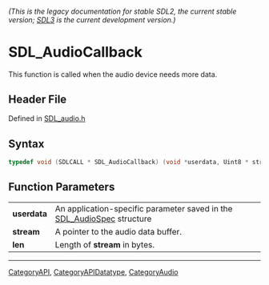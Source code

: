 ###### (This is the legacy documentation for stable SDL2, the current stable version; [SDL3](https://wiki.libsdl.org/SDL3/) is the current development version.)
# SDL_AudioCallback

This function is called when the audio device needs more data.

## Header File

Defined in [SDL_audio.h](https://github.com/libsdl-org/SDL/blob/SDL2/include/SDL_audio.h)

## Syntax

```c
typedef void (SDLCALL * SDL_AudioCallback) (void *userdata, Uint8 * stream, int len);
```

## Function Parameters

|                  |                                                                                         |
| ---------------- | --------------------------------------------------------------------------------------- |
| **userdata**     | An application-specific parameter saved in the [SDL_AudioSpec](SDL_AudioSpec) structure |
| **stream**       | A pointer to the audio data buffer.                                                     |
| **len**          | Length of **stream** in bytes.                                                          |

----
[CategoryAPI](CategoryAPI), [CategoryAPIDatatype](CategoryAPIDatatype), [CategoryAudio](CategoryAudio)

